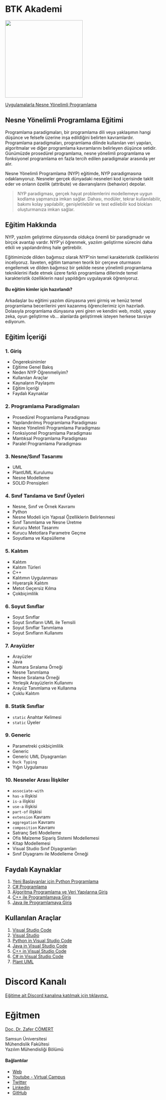 # BTK Akademi 
<div aling="center">
<p>
<a href="https://www.btkakademi.gov.tr/portal/course/uygulamalarla-nesne-yonelimli-programlama-27027" target="_blank">
<img width="250px" src="https://assets-btkakademi-gov-tr.akamaized.net/api/gallery/51/1381062e-1c00-49f1-8b62-c77992797e79/302_0x400.jpg?t=1693464864274" />
</a>
</p>
<p>
<a href="https://www.btkakademi.gov.tr/portal/course/uygulamalarla-nesne-yonelimli-programlama-27027" target="_blank">
Uygulamalarla Nesne Yönelimli Programlama
</a>
</p>
</div>


## Nesne Yönelimli Programlama Eğitimi

Programlama paradigmaları, bir programlama dili veya yaklaşımın hangi düşünce ve felsefe üzerine inşa edildiğini belirten kavramlardır. Programlama paradigmaları, programlama dilinde kullanılan veri yapıları, algoritmalar ve diğer programlama kavramlarını belirleyen düşünce setidir. Günümüzde prosedürel programlama, nesne yönelimli programlama ve fonksiyonel programlama en fazla tercih edilen paradigmalar arasında yer alır. 

Nesne Yönelimli Programlama (NYP) eğitimde, NYP paradigmasına odaklanıyoruz. Nesneler gerçek dünyadaki nesneleri kod içerisinde taklit eder ve onların özellik (attribute) ve davranışlarını (behavior) depolar.  

>NYP paradigması, gerçek hayat problemlerini modellemeye uygun kodlama yapmanıza imkan sağlar. Dahası, modüler, tekrar kullanılabilir, bakımı kolay yapılabilir, genişletilebilir ve test edilebilir kod blokları oluşturmanıza imkan sağlar. 

## Eğitim Hakkında 
NYP, yazılım geliştirme dünyasında oldukça önemli bir paradigmadır ve birçok avantajı vardır. NYP'yi öğrenmek, yazılım geliştirme sürecini daha etkili ve yapılandırılmış hale getirebilir. 

Eğitimimizde dilden bağımsız olarak NYP'nin temel karakteristik özelliklerini inceliyoruz. İlaveten, eğitim tamamen teorik bir çerçeve oturmasını engellemek ve dilden bağımsız bir şekilde nesne yönelimli programlama tekniklerini ifade etmek üzere farklı programlama dillerinde temel karakteristik özelliklerin nasıl yapıldığını uygulayarak öğreniyoruz. 

#### Bu eğitim kimler için hazırlandı?

Arkadaşlar bu eğitimi yazılım dünyasına yeni girmiş ve henüz temel programlama becerilerini yeni kazanmış öğrencilerimiz için hazırladı. Dolasıyla programlama dünyasına yeni giren ve kendini web, mobil, yapay zeka, oyun geliştirme vb... alanlarda geliştirmek isteyen herkese tavsiye ediyorum. 

## Eğitim İçeriği 

### 1. Giriş
* Öngereksinimler
* Eğitime Genel Bakış
* Neden NYP Öğrenmeliyim?
* Kullanılan Araçlar
* Kaynaların Paylaşımı
* Eğitim İçeriği 
* Faydalı Kaynaklar

### 2. Programlama Paradigmaları
* Prosedürel Programlama Paradigması
* Yapılandırılmış Programlama Paradigması
* Nesne Yönelimli Programlama Paradigması
* Fonksiyonel Programlama Paradigması
* Mantıksal Programlama Paradigması
* Paralel Programlama Paradigması

### 3. Nesne/Sınıf Tasarımı 
* UML 
* PlantUML Kurulumu
* Nesne Modelleme
* SOLID Prensipleri

### 4. Sınıf Tanılama ve Sınıf Üyeleri 
* Nesne, Sınıf ve Örnek Kavramı
* Python 
* Nesne Modeli için Yapısal Özelliklerin Belirlenmesi
* Sınıf Tanımlama ve Nesne Üretme
* Kurucu Metot Tasarımı 
* Kurucu Metotlara Parametre Geçme
* Soyutlama ve Kapsülleme

### 5. Kalıtım
* Kalıtım
* Kalıtım Türleri
* C++
* Kalıtımın Uygulanması 
* Hiyerarşik Kalıtım 
* Metot Geçersiz Kılma
* Çokbiçimlilik 

### 6. Soyut Sınıflar
* Soyut Sınıflar
* Soyut Sınıfların UML ile Temsili
* Soyut Sınıflar Tanımlama
* Soyut Sınıfların Kullanımı

### 7. Arayüzler
* Arayüzler
* Java
* Numara Sıralama Örneği
* Nesne Tanımlama 
* Nesne Sıralama Örneği 
* Yerleşik Arayüzlerin Kullanımı 
* Arayüz Tanımlama ve Kullanma
* Çoklu Kalıtım 

### 8. Statik Sınıflar
* ``static`` Anahtar Kelimesi
* ``static`` Üyeler

### 9. Generic
* Parametreki çokbiçimlilik 
* Generic 
* Generic UML Diyagramları 
* ``Duck Typing`` 
* Yığın Uygulaması 

### 10. Nesneler Arası İlişkiler 
* ``associate-with`` 
* ``has-a`` ilişkisi
* ``is-a`` ilişkisi
* ``use-a`` ilişkisi
* ``part-of`` ilişkisi
* ``extension`` Kavramı
* ``aggregation`` Kavramı
* ``composition`` Kavramı
* Satranç Seti Modelleme
* Ofis Malzeme Sipariş Sistemi Modellemesi 
* Kitap Modellemesi
* Visual Studio Sınıf Diyagramları 
* Sınıf Diyagramı ile Modelleme Örneği


## Faydalı Kaynaklar
1. [Yeni Başlayanlar için Python Programlama](https://www.btkakademi.gov.tr/portal/course/yeni-baslayanlar-icin-python-programlama-26252)
2. [C# Programlama](https://www.btkakademi.gov.tr/portal/course/c-programlama-26083)
3. [Algoritma Programlama ve Veri Yapılarına Giriş](https://www.btkakademi.gov.tr/portal/course/algoritma-programlama-ve-veri-yapilarina-giris-12565)
4. [C++ ile Programlamaya Giriş](https://www.btkakademi.gov.tr/portal/course/c-ile-programlamaya-giris-20172)
5. [Java ile Programlamaya Giriş](https://www.btkakademi.gov.tr/portal/course/java-ile-programlamaya-giris-9617)

## Kullanılan Araçlar
1. [Visual Studio Code](https://code.visualstudio.com/)
2. [Visual Studio](https://visualstudio.microsoft.com/downloads/)
3. [Python in Visual Studio Code](https://code.visualstudio.com/docs/languages/python)
4. [Java in Visual Studio Code](https://code.visualstudio.com/docs/languages/java)
5. [C++ in Visual Studio Code](https://code.visualstudio.com/docs/languages/cpp)
6. [C# in Visual Studio Code](https://code.visualstudio.com/docs/languages/cpp)
7. [Plant UML](https://plantuml.com/)

# Discord Kanalı
[Eğitime ait Discord kanalına katılmak için tıklayınız.](https://discord.gg/qFXmE2Fb)

# Eğitmen 
[Doç. Dr. Zafer CÖMERT](http://www.zafercomert.com/)

Samsun Üniversitesi <br />
Mühendislik Fakültesi <br /> 
Yazılım Mühendisliği Bölümü

#### Bağlantılar

* [Web](http://www.zafercomert.com/)
* [Youtube - Virtual Campus](https://www.youtube.com/@virtual.campus)
* [Twitter](https://twitter.com/dr_zafer_comert)
* [Linkedin](https://www.linkedin.com/in/zafer-c%C3%B6mert-51000367/)
* [GitHub](https://github.com/zcomert)